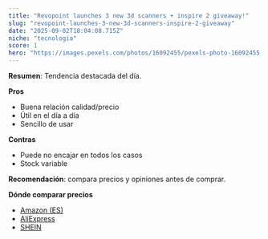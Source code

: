 ```yaml
---
title: "Revopoint launches 3 new 3d scanners + inspire 2 giveaway!"
slug: "revopoint-launches-3-new-3d-scanners-inspire-2-giveaway"
date: "2025-09-02T18:04:08.715Z"
niche: "tecnologia"
score: 1
hero: "https://images.pexels.com/photos/16092455/pexels-photo-16092455.jpeg?auto=compress&cs=tinysrgb&fit=crop&h=627&w=1200&auto=compress&cs=tinysrgb&w=1024&h=576&fit=crop"
---
```


**Resumen**: Tendencia destacada del día.

**Pros**
- Buena relación calidad/precio
- Útil en el día a día
- Sencillo de usar

**Contras**
- Puede no encajar en todos los casos
- Stock variable

**Recomendación**: compara precios y opiniones antes de comprar.

**Dónde comparar precios**
- [Amazon (ES)](https://www.amazon.es/s?k=Revopoint+launches+3+new+3d+scanners+%2B+inspire+2+giveaway%21&language=es_ES&tag=teknovashop25-21)
- [AliExpress](https://es.aliexpress.com/wholesale?SearchText=Revopoint+launches+3+new+3d+scanners+%2B+inspire+2+giveaway%21)
- [SHEIN](https://es.shein.com/pdsearch?keyword=Revopoint+launches+3+new+3d+scanners+%2B+inspire+2+giveaway%21)
